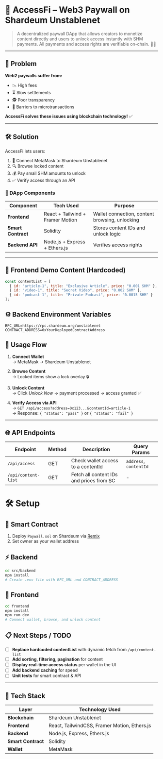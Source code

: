 # 🚀 AccessFi – Web3 Paywall on Shardeum Unstablenet

> A decentralized paywall DApp that allows creators to monetize content directly and users to unlock access instantly with SHM payments. All payments and access rights are verifiable on-chain. 🔐💎

---

## 🤔 Problem

**Web2 paywalls suffer from:**
- 📉 High fees
- ⏳ Slow settlements
- 🕵️ Poor transparency
- 🚫 Barriers to microtransactions

**AccessFi solves these issues using blockchain technology!** ✅

---

## 🛠️ Solution

AccessFi lets users:
1. 🔗 Connect MetaMask to Shardeum Unstablenet
2. 🔍 Browse locked content
3. 💰 Pay small SHM amounts to unlock
4. ✅ Verify access through an API

### 🧱 DApp Components

| Component          | Tech Used                          | Purpose                                  |
|--------------------|------------------------------------|------------------------------------------|
| **Frontend**       | React + Tailwind + Framer Motion   | Wallet connection, content browsing, unlocking |
| **Smart Contract** | Solidity                           | Stores content IDs and unlock logic      |
| **Backend API**    | Node.js + Express + Ethers.js      | Verifies access rights                   |

---

## 🧪 Frontend Demo Content (Hardcoded)

```javascript
const contentList = [
  { id: "article-1", title: "Exclusive Article", price: "0.001 SHM" },
  { id: "video-1", title: "Secret Video", price: "0.002 SHM" },
  { id: "podcast-1", title: "Private Podcast", price: "0.0015 SHM" }
];
```
## ⚙️ Backend Environment Variables

```env
RPC_URL=https://rpc.shardeum.org/unstablenet
CONTRACT_ADDRESS=0xYourDeployedContractAddress
```

## 🔄 Usage Flow

1. **Connect Wallet**  
   → MetaMask → Shardeum Unstablenet

2. **Browse Content**  
   → Locked items show a lock overlay 🔒

3. **Unlock Content**  
   → Click *Unlock Now* → payment processed → access granted ✅

4. **Verify Access via API**  
   → `GET /api/access?address=0x123...&contentId=article-1`  
   → Response: `{ "status": "pass" }` or `{ "status": "fail" }`

---

## 🌐 API Endpoints

| Endpoint                | Method | Description                              | Query Params            |
|-------------------------|--------|------------------------------------------|-------------------------|
| `/api/access`           | GET    | Check wallet access to a contentId       | `address`, `contentId`  |
| `/api/content-list`     | GET    | Fetch all content IDs and prices from SC | -                       |

# 🛠️ Setup

## 📑 Smart Contract
1. Deploy `Paywall.sol` on Shardeum via [Remix](https://remix.ethereum.org/)
2. Set owner as your wallet address

## ⚡ Backend
```bash
cd src/backend
npm install
# Create .env file with RPC_URL and CONTRACT_ADDRESS
```

## 🎨 Frontend

```bash
cd frontend
npm install
npm run dev
# Connect wallet, browse, and unlock content
```

## 📋 Next Steps / TODO

- [ ] **Replace hardcoded contentList** with dynamic fetch from `/api/content-list`
- [ ] **Add sorting, filtering, pagination** for content
- [ ] **Display real-time access status** per wallet in the UI
- [ ] **Add backend caching** for speed
- [ ] **Unit tests** for smart contract & API

---

## 🧰 Tech Stack

| Layer            | Technology Used                          |
|------------------|------------------------------------------|
| **Blockchain**   | Shardeum Unstablenet                     |
| **Frontend**     | React, TailwindCSS, Framer Motion, Ethers.js |
| **Backend**      | Node.js, Express, Ethers.js              |
| **Smart Contract** | Solidity                               |
| **Wallet**       | MetaMask                                 |

